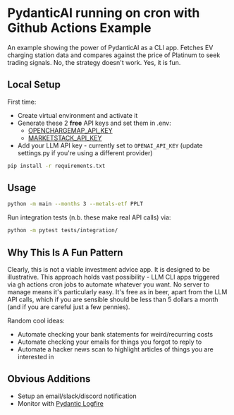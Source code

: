# PydanticAI running on cron with Github Actions Example

An example showing the power of PydanticAI as a CLI app. Fetches EV charging station
data and compares against the price of Platinum to seek trading signals. No, the strategy
doesn't work. Yes, it is fun.

## Local Setup

First time:

- Create virtual environment and activate it
- Generate these 2 **free** API keys and set them in .env:
  - [OPENCHARGEMAP_API_KEY](https://openchargemap.org/site/develop/api#/operations/get-openapi)
  - [MARKETSTACK_API_KEY](https://marketstack.com/)
- Add your LLM API key - currently set to `OPENAI_API_KEY` (update settings.py if you're using
a different provider)

```bash
pip install -r requirements.txt
```

## Usage

```bash
python -m main --months 3 --metals-etf PPLT
```

Run integration tests (n.b. these make real API calls) via:
```bash
python -m pytest tests/integration/
```

## Why This Is A Fun Pattern

Clearly, this is not a viable investment advice app. It is designed to be illustrative.
This approach holds vast possibility - LLM CLI apps triggered via gh actions cron jobs to 
automate whatever you want. No server to manage means it's particularly
easy. It's free as in beer, apart from the LLM API calls, which if you are sensible
should be less than 5 dollars a month (and if you are careful just a few pennies).

Random cool ideas:
- Automate checking your bank statements for weird/recurring costs
- Automate checking your emails for things you forgot to reply to
- Automate a hacker news scan to highlight articles of things you are interested in


## Obvious Additions
- Setup an email/slack/discord notification
- Monitor with [Pydantic Logfire](https://logfire.pydantic.dev)